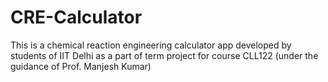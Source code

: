 # CRE-Calculator
This is a chemical reaction engineering calculator app developed by students of IIT Delhi as a part of term project for course CLL122 (under the guidance of Prof. Manjesh Kumar)
